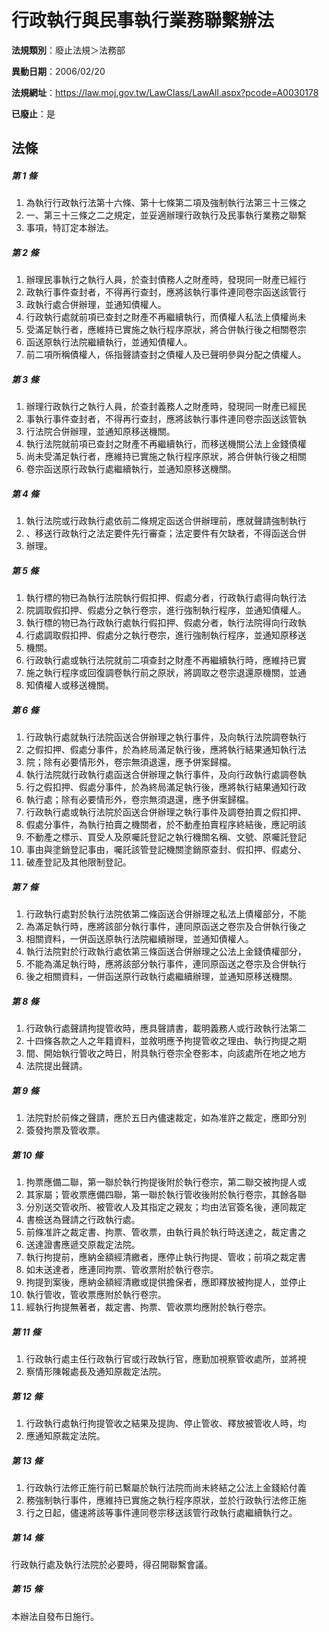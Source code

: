 # 行政執行與民事執行業務聯繫辦法

**法規類別**：廢止法規＞法務部

**異動日期**：2006/02/20  

**法規網址**：https://law.moj.gov.tw/LawClass/LawAll.aspx?pcode=A0030178

**已廢止**：是



## 法條
##### 第 1 條
1. 為執行行政執行法第十六條、第十七條第二項及強制執行法第三十三條之
1. 一、第三十三條之二之規定，並妥適辦理行政執行及民事執行業務之聯繫
1. 事項，特訂定本辦法。

##### 第 2 條
1. 辦理民事執行之執行人員，於查封債務人之財產時，發現同一財產已經行
1. 政執行事件查封者，不得再行查封，應將該執行事件連同卷宗函送該管行
1. 政執行處合併辦理，並通知債權人。
1. 行政執行處就前項已查封之財產不再繼續執行，而債權人私法上債權尚未
1. 受滿足執行者，應維持已實施之執行程序原狀，將合併執行後之相關卷宗
1. 函送原執行法院繼續執行，並通知債權人。
1. 前二項所稱債權人，係指聲請查封之債權人及已聲明參與分配之債權人。

##### 第 3 條
1. 辦理行政執行之執行人員，於查封義務人之財產時，發現同一財產已經民
1. 事執行事件查封者，不得再行查封，應將該執行事件連同卷宗函送該管執
1. 行法院合併辦理，並通知原移送機關。
1. 執行法院就前項已查封之財產不再繼續執行，而移送機關公法上金錢債權
1. 尚未受滿足執行者，應維持已實施之執行程序原狀，將合併執行後之相關
1. 卷宗函送原行政執行處繼續執行，並通知原移送機關。

##### 第 4 條
1. 執行法院或行政執行處依前二條規定函送合併辦理前，應就聲請強制執行
1. 、移送行政執行之法定要件先行審查；法定要件有欠缺者，不得函送合併
1. 辦理。

##### 第 5 條
1. 執行標的物已為執行法院執行假扣押、假處分者，行政執行處得向執行法
1. 院調取假扣押、假處分之執行卷宗，進行強制執行程序，並通知債權人。
1. 執行標的物已為行政執行處執行假扣押、假處分者，執行法院得向行政執
1. 行處調取假扣押、假處分之執行卷宗，進行強制執行程序，並通知原移送
1. 機關。
1. 行政執行處或執行法院就前二項查封之財產不再繼續執行時，應維持已實
1. 施之執行程序或回復調卷執行前之原狀，將調取之卷宗退還原機關，並通
1. 知債權人或移送機關。

##### 第 6 條
1. 行政執行處就執行法院函送合併辦理之執行事件，及向執行法院調卷執行
1. 之假扣押、假處分事件，於為終局滿足執行後，應將執行結果通知執行法
1. 院；除有必要情形外，卷宗無須退還，應予併案歸檔。
1. 執行法院就行政執行處函送合併辦理之執行事件，及向行政執行處調卷執
1. 行之假扣押、假處分事件，於為終局滿足執行後，應將執行結果通知行政
1. 執行處；除有必要情形外，卷宗無須退還，應予併案歸檔。
1. 行政執行處或執行法院於函送合併辦理之執行事件及調卷拍賣之假扣押、
1. 假處分事件，為執行拍賣之機關者，於不動產拍賣程序終結後，應記明該
1. 不動產之標示、買受人及原囑託登記之執行機關名稱、文號、原囑託登記
1. 事由與塗銷登記事由，囑託該管登記機關塗銷原查封、假扣押、假處分、
1. 破產登記及其他限制登記。

##### 第 7 條
1. 行政執行處對於執行法院依第二條函送合併辦理之私法上債權部分，不能
1. 為滿足執行時，應將該部分執行事件，連同原函送之卷宗及合併執行後之
1. 相關資料，一併函送原執行法院繼續辦理，並通知債權人。
1. 執行法院對於行政執行處依第三條函送合併辦理之公法上金錢債權部分，
1. 不能為滿足執行時，應將該部分執行事件，連同原函送之卷宗及合併執行
1. 後之相關資料，一併函送原行政執行處繼續辦理，並通知原移送機關。

##### 第 8 條
1. 行政執行處聲請拘提管收時，應具聲請書，載明義務人或行政執行法第二
1. 十四條各款之人之年籍資料，並敘明應予拘提管收之理由、執行拘提之期
1. 間、開始執行管收之時日，附具執行卷宗全卷影本，向該處所在地之地方
1. 法院提出聲請。

##### 第 9 條
1. 法院對於前條之聲請，應於五日內儘速裁定，如為准許之裁定，應即分別
1. 簽發拘票及管收票。

##### 第 10 條
1. 拘票應備二聯，第一聯於執行拘提後附於執行卷宗，第二聯交被拘提人或
1. 其家屬；管收票應備四聯，第一聯於執行管收後附於執行卷宗，其餘各聯
1. 分別送交管收所、被管收人及其指定之親友；均由法官簽名後，連同裁定
1. 書檢送為聲請之行政執行處。
1. 前條准許之裁定書、拘票、管收票，由執行員於執行時送達之，裁定書之
1. 送達證書應遞交原裁定法院。
1. 執行拘提前，應納金額經清繳者，應停止執行拘提、管收；前項之裁定書
1. 如未送達者，應連同拘票、管收票附於執行卷宗。
1. 拘提到案後，應納金額經清繳或提供擔保者，應即釋放被拘提人，並停止
1. 執行管收，管收票應附於執行卷宗。
1. 經執行拘提無著者，裁定書、拘票、管收票均應附於執行卷宗。

##### 第 11 條
1. 行政執行處主任行政執行官或行政執行官，應勤加視察管收處所，並將視
1. 察情形陳報處長及通知原裁定法院。

##### 第 12 條
1. 行政執行處執行拘提管收之結果及提詢、停止管收、釋放被管收人時，均
1. 應通知原裁定法院。

##### 第 13 條
1. 行政執行法修正施行前已繫屬於執行法院而尚未終結之公法上金錢給付義
1. 務強制執行事件，應維持已實施之執行程序原狀，並於行政執行法修正施
1. 行之日起，儘速將該等事件連同卷宗移送該管行政執行處繼續執行之。

##### 第 14 條
行政執行處及執行法院於必要時，得召開聯繫會議。

##### 第 15 條
本辦法自發布日施行。


